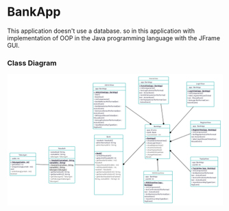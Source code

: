 # BankApp
This application doesn't use a database. so in this application with implementation of OOP in the Java programming language with the JFrame GUI.

### Class Diagram
![class diagram](assets/class%20diagram.jpg)
